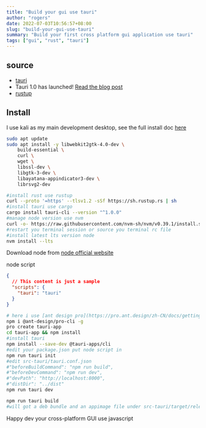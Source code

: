 ```yaml
---
title: "Build your gui use tauri"
author: "rogers"
date: 2022-07-03T10:56:57+08:00
slug: "build-your-gui-use-tauri"
summary: "Build your first cross platform gui application use tauri"
tags: ["gui", "rust", "tauri"]
---
```


## source

- [tauri](https://tauri.app/)
- Tauri 1.0 has launched! [Read the blog post](https://tauri.app/blog/tauri_1_0)
- [rustup](https://rustup.rs/)

## Install

I use kali as my main development desktop, see the full install doc [here](https://tauri.app/v1/guides/getting-started/prerequisites)

```bash
sudo apt update
sudo apt install -y libwebkit2gtk-4.0-dev \
    build-essential \
    curl \
    wget \
    libssl-dev \
    libgtk-3-dev \
    libayatana-appindicator3-dev \
    librsvg2-dev

#install rust use rustup
curl --proto '=https' --tlsv1.2 -sSf https://sh.rustup.rs | sh
#install tauri use cargo
cargo install tauri-cli --version "^1.0.0"
#manage node version use nvm
curl -o- https://raw.githubusercontent.com/nvm-sh/nvm/v0.39.1/install.sh | bash
#restart you terminal session or source you terminal rc file
#install latest lts version node
nvm install --lts
```

Download node from [node official website](https://nodejs.org/en/)

node script

```json
{
  // This content is just a sample
  "scripts": {
    "tauri": "tauri"
  }
}
```

```bash
# here i use [ant design pro](https://pro.ant.design/zh-CN/docs/getting-started)
npm i @ant-design/pro-cli -g
pro create tauri-app
cd tauri-app && npm install
#install tauri
npm install --save-dev @tauri-apps/cli
#edit your package.json put node script in
npm run tauri init
#edit src-tauri/tauri.conf.json
#"beforeBuildCommand": "npm run build",
#"beforeDevCommand": "npm run dev",
#"devPath": "http://localhost:8000",
#"distDir": "../dist"
npm run tauri dev
```

```bash
npm run tauri build
#will got a deb bundle and an appimage file under src-tauri/target/release/bundle
```

Happy dev your cross-platform GUI use javascript
